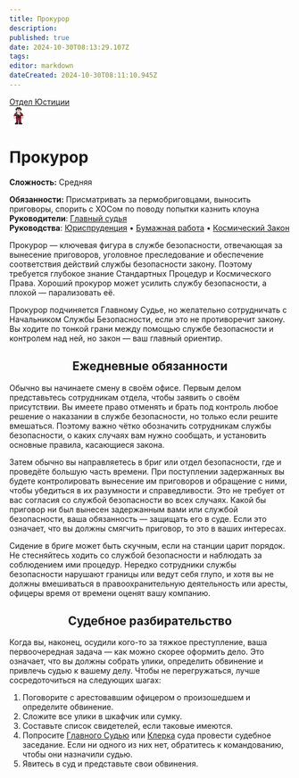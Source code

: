 ```yaml
---
title: Прокурор
description: 
published: true
date: 2024-10-30T08:13:29.107Z
tags: 
editor: markdown
dateCreated: 2024-10-30T08:11:10.945Z
---
```


<div style="display: flex; justify-content: center;">
<div class="roles-passport just">
  <div class="title just"><a href="/roles/justicedepartment">Отдел Юстиции</a></div>
  <div>
    <div><div><img src="/roles/prosecutor.png"></div></div>
  <div><div>
    <h1>Прокурор</h1>
    <p><strong>Сложность:</strong> Средняя</p>
    <strong>Обязанности:</strong> Присматривать за пермобриговцами, выносить приговоры, спорить с ХОСом по поводу попытки казнить клоуна<br>
    <b>Руководители</b>: <a href="/roles/chief_justice">Главный судья</a><br>
    <b>Руководства</b>: <a href="/guides/jurisprudence">Юриспруденция</a> • <a href="/guides/bureaucracy">Бумажная работа</a> • <a href="/spacelaw">Космический Закон</a>
  </div></div>
  </div>
</div>
</div>

Прокурор — ключевая фигура в службе безопасности, отвечающая за вынесение приговоров, уголовное преследование и обеспечение соответствия действий службы безопасности закону. Поэтому требуется глубокое знание Стандартных Процедур и Космического Права. Хороший прокурор может усилить службу безопасности, а плохой — парализовать её.

Прокурор подчиняется Главному Судье, но желательно сотрудничать с Начальником Службы Безопасности, если это не противоречит закону. Вы ходите по тонкой грани между помощью службе безопасности и контролем над ней, но закон — ваш главный ориентир.

## <center>Ежедневные обязанности</center>

Обычно вы начинаете смену в своём офисе. Первым делом представьтесь сотрудникам отдела, чтобы заявить о своём присутствии. Вы имеете право отменять и брать под контроль любое решение о наказании в службе безопасности, но только если решите вмешаться. Поэтому важно чётко обозначить сотрудникам службы безопасности, о каких случаях вам нужно сообщать, и установить основные правила, касающиеся закона.

Затем обычно вы направляетесь в бриг или отдел безопасности, где и проведёте большую часть времени. При поступлении задержанных вы будете контролировать вынесение им приговоров и обращение с ними, чтобы убедиться в их разумности и справедливости. Это не требует от вас согласия со службой безопасности во всех случаях. Какой бы приговор ни был вынесен задержанным вами или службой безопасности, ваша обязанность — защищать его в суде. Если это означает, что вы должны смягчить приговор, то это в ваших интересах.

Сидение в бриге может быть скучным, если на станции царит порядок. Не стесняйтесь ходить со службой безопасности и наблюдать за соблюдением ими процедур. Нередко сотрудники службы безопасности нарушают границы или ведут себя глупо, и хотя вы не должны вмешиваться в правоохранительную деятельность или аресты, офицеры время от времени оценят вашу компанию.

## <center>Судебное разбирательство</center>

Когда вы, наконец, осудили кого-то за тяжкое преступление, ваша первоочередная задача — как можно скорее оформить дело. Это означает, что вы должны собрать улики, определить обвинение и привлечь судью к вашему делу. Чтобы не перегружаться, лучше сосредоточиться на следующих шагах:

1. Поговорите с арестовавшим офицером о произошедшем и определите обвинение.
2. Сложите все улики в шкафчик или сумку.
3. Составьте список свидетелей, если таковые имеются.
4. Попросите [Главного Судью](/ru/roles/chief_justice) или [Клерка](/ru/roles/clerk) суда провести судебное заседание. Если ни одного из них нет, обратитесь к командованию, чтобы они назначили судью.
5. Явитесь в суд и представьте свои обвинения.



<div class="table"></div>